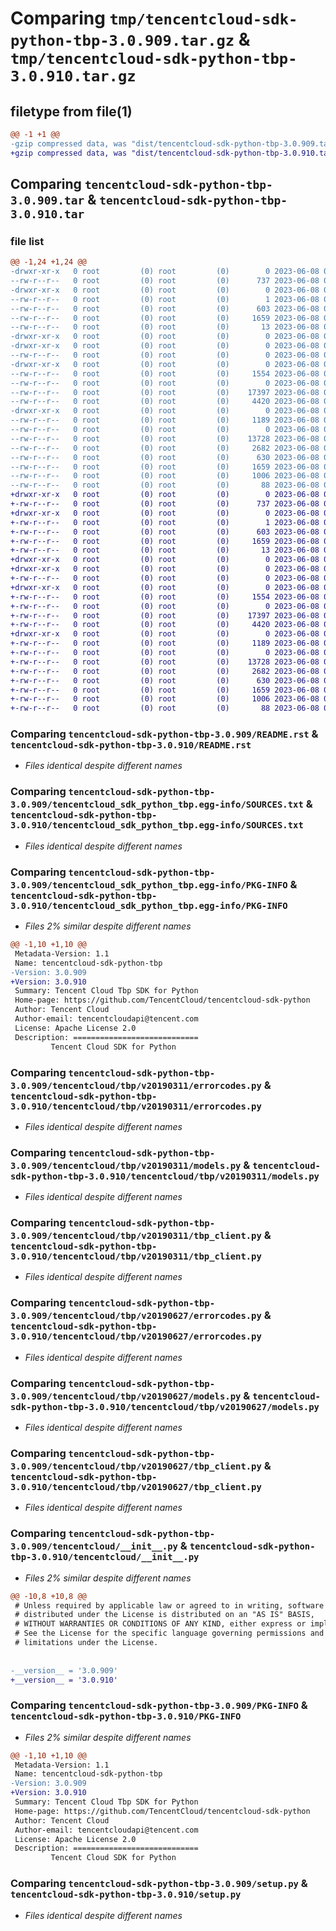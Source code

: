 # Comparing `tmp/tencentcloud-sdk-python-tbp-3.0.909.tar.gz` & `tmp/tencentcloud-sdk-python-tbp-3.0.910.tar.gz`

## filetype from file(1)

```diff
@@ -1 +1 @@
-gzip compressed data, was "dist/tencentcloud-sdk-python-tbp-3.0.909.tar", last modified: Thu Jun  8 00:33:29 2023, max compression
+gzip compressed data, was "dist/tencentcloud-sdk-python-tbp-3.0.910.tar", last modified: Thu Jun  8 09:20:47 2023, max compression
```

## Comparing `tencentcloud-sdk-python-tbp-3.0.909.tar` & `tencentcloud-sdk-python-tbp-3.0.910.tar`

### file list

```diff
@@ -1,24 +1,24 @@
-drwxr-xr-x   0 root         (0) root         (0)        0 2023-06-08 00:33:29.000000 tencentcloud-sdk-python-tbp-3.0.909/
--rw-r--r--   0 root         (0) root         (0)      737 2023-06-08 00:33:29.000000 tencentcloud-sdk-python-tbp-3.0.909/README.rst
-drwxr-xr-x   0 root         (0) root         (0)        0 2023-06-08 00:33:29.000000 tencentcloud-sdk-python-tbp-3.0.909/tencentcloud_sdk_python_tbp.egg-info/
--rw-r--r--   0 root         (0) root         (0)        1 2023-06-08 00:33:29.000000 tencentcloud-sdk-python-tbp-3.0.909/tencentcloud_sdk_python_tbp.egg-info/dependency_links.txt
--rw-r--r--   0 root         (0) root         (0)      603 2023-06-08 00:33:29.000000 tencentcloud-sdk-python-tbp-3.0.909/tencentcloud_sdk_python_tbp.egg-info/SOURCES.txt
--rw-r--r--   0 root         (0) root         (0)     1659 2023-06-08 00:33:29.000000 tencentcloud-sdk-python-tbp-3.0.909/tencentcloud_sdk_python_tbp.egg-info/PKG-INFO
--rw-r--r--   0 root         (0) root         (0)       13 2023-06-08 00:33:29.000000 tencentcloud-sdk-python-tbp-3.0.909/tencentcloud_sdk_python_tbp.egg-info/top_level.txt
-drwxr-xr-x   0 root         (0) root         (0)        0 2023-06-08 00:33:29.000000 tencentcloud-sdk-python-tbp-3.0.909/tencentcloud/
-drwxr-xr-x   0 root         (0) root         (0)        0 2023-06-08 00:33:29.000000 tencentcloud-sdk-python-tbp-3.0.909/tencentcloud/tbp/
--rw-r--r--   0 root         (0) root         (0)        0 2023-06-08 00:33:29.000000 tencentcloud-sdk-python-tbp-3.0.909/tencentcloud/tbp/__init__.py
-drwxr-xr-x   0 root         (0) root         (0)        0 2023-06-08 00:33:29.000000 tencentcloud-sdk-python-tbp-3.0.909/tencentcloud/tbp/v20190311/
--rw-r--r--   0 root         (0) root         (0)     1554 2023-06-08 00:33:29.000000 tencentcloud-sdk-python-tbp-3.0.909/tencentcloud/tbp/v20190311/errorcodes.py
--rw-r--r--   0 root         (0) root         (0)        0 2023-06-08 00:33:29.000000 tencentcloud-sdk-python-tbp-3.0.909/tencentcloud/tbp/v20190311/__init__.py
--rw-r--r--   0 root         (0) root         (0)    17397 2023-06-08 00:33:29.000000 tencentcloud-sdk-python-tbp-3.0.909/tencentcloud/tbp/v20190311/models.py
--rw-r--r--   0 root         (0) root         (0)     4420 2023-06-08 00:33:29.000000 tencentcloud-sdk-python-tbp-3.0.909/tencentcloud/tbp/v20190311/tbp_client.py
-drwxr-xr-x   0 root         (0) root         (0)        0 2023-06-08 00:33:29.000000 tencentcloud-sdk-python-tbp-3.0.909/tencentcloud/tbp/v20190627/
--rw-r--r--   0 root         (0) root         (0)     1189 2023-06-08 00:33:29.000000 tencentcloud-sdk-python-tbp-3.0.909/tencentcloud/tbp/v20190627/errorcodes.py
--rw-r--r--   0 root         (0) root         (0)        0 2023-06-08 00:33:29.000000 tencentcloud-sdk-python-tbp-3.0.909/tencentcloud/tbp/v20190627/__init__.py
--rw-r--r--   0 root         (0) root         (0)    13728 2023-06-08 00:33:29.000000 tencentcloud-sdk-python-tbp-3.0.909/tencentcloud/tbp/v20190627/models.py
--rw-r--r--   0 root         (0) root         (0)     2682 2023-06-08 00:33:29.000000 tencentcloud-sdk-python-tbp-3.0.909/tencentcloud/tbp/v20190627/tbp_client.py
--rw-r--r--   0 root         (0) root         (0)      630 2023-06-08 00:33:29.000000 tencentcloud-sdk-python-tbp-3.0.909/tencentcloud/__init__.py
--rw-r--r--   0 root         (0) root         (0)     1659 2023-06-08 00:33:29.000000 tencentcloud-sdk-python-tbp-3.0.909/PKG-INFO
--rw-r--r--   0 root         (0) root         (0)     1006 2023-06-08 00:33:29.000000 tencentcloud-sdk-python-tbp-3.0.909/setup.py
--rw-r--r--   0 root         (0) root         (0)       88 2023-06-08 00:33:29.000000 tencentcloud-sdk-python-tbp-3.0.909/setup.cfg
+drwxr-xr-x   0 root         (0) root         (0)        0 2023-06-08 09:20:47.000000 tencentcloud-sdk-python-tbp-3.0.910/
+-rw-r--r--   0 root         (0) root         (0)      737 2023-06-08 09:20:47.000000 tencentcloud-sdk-python-tbp-3.0.910/README.rst
+drwxr-xr-x   0 root         (0) root         (0)        0 2023-06-08 09:20:47.000000 tencentcloud-sdk-python-tbp-3.0.910/tencentcloud_sdk_python_tbp.egg-info/
+-rw-r--r--   0 root         (0) root         (0)        1 2023-06-08 09:20:47.000000 tencentcloud-sdk-python-tbp-3.0.910/tencentcloud_sdk_python_tbp.egg-info/dependency_links.txt
+-rw-r--r--   0 root         (0) root         (0)      603 2023-06-08 09:20:47.000000 tencentcloud-sdk-python-tbp-3.0.910/tencentcloud_sdk_python_tbp.egg-info/SOURCES.txt
+-rw-r--r--   0 root         (0) root         (0)     1659 2023-06-08 09:20:47.000000 tencentcloud-sdk-python-tbp-3.0.910/tencentcloud_sdk_python_tbp.egg-info/PKG-INFO
+-rw-r--r--   0 root         (0) root         (0)       13 2023-06-08 09:20:47.000000 tencentcloud-sdk-python-tbp-3.0.910/tencentcloud_sdk_python_tbp.egg-info/top_level.txt
+drwxr-xr-x   0 root         (0) root         (0)        0 2023-06-08 09:20:47.000000 tencentcloud-sdk-python-tbp-3.0.910/tencentcloud/
+drwxr-xr-x   0 root         (0) root         (0)        0 2023-06-08 09:20:47.000000 tencentcloud-sdk-python-tbp-3.0.910/tencentcloud/tbp/
+-rw-r--r--   0 root         (0) root         (0)        0 2023-06-08 09:20:47.000000 tencentcloud-sdk-python-tbp-3.0.910/tencentcloud/tbp/__init__.py
+drwxr-xr-x   0 root         (0) root         (0)        0 2023-06-08 09:20:47.000000 tencentcloud-sdk-python-tbp-3.0.910/tencentcloud/tbp/v20190311/
+-rw-r--r--   0 root         (0) root         (0)     1554 2023-06-08 09:20:47.000000 tencentcloud-sdk-python-tbp-3.0.910/tencentcloud/tbp/v20190311/errorcodes.py
+-rw-r--r--   0 root         (0) root         (0)        0 2023-06-08 09:20:47.000000 tencentcloud-sdk-python-tbp-3.0.910/tencentcloud/tbp/v20190311/__init__.py
+-rw-r--r--   0 root         (0) root         (0)    17397 2023-06-08 09:20:47.000000 tencentcloud-sdk-python-tbp-3.0.910/tencentcloud/tbp/v20190311/models.py
+-rw-r--r--   0 root         (0) root         (0)     4420 2023-06-08 09:20:47.000000 tencentcloud-sdk-python-tbp-3.0.910/tencentcloud/tbp/v20190311/tbp_client.py
+drwxr-xr-x   0 root         (0) root         (0)        0 2023-06-08 09:20:47.000000 tencentcloud-sdk-python-tbp-3.0.910/tencentcloud/tbp/v20190627/
+-rw-r--r--   0 root         (0) root         (0)     1189 2023-06-08 09:20:47.000000 tencentcloud-sdk-python-tbp-3.0.910/tencentcloud/tbp/v20190627/errorcodes.py
+-rw-r--r--   0 root         (0) root         (0)        0 2023-06-08 09:20:47.000000 tencentcloud-sdk-python-tbp-3.0.910/tencentcloud/tbp/v20190627/__init__.py
+-rw-r--r--   0 root         (0) root         (0)    13728 2023-06-08 09:20:47.000000 tencentcloud-sdk-python-tbp-3.0.910/tencentcloud/tbp/v20190627/models.py
+-rw-r--r--   0 root         (0) root         (0)     2682 2023-06-08 09:20:47.000000 tencentcloud-sdk-python-tbp-3.0.910/tencentcloud/tbp/v20190627/tbp_client.py
+-rw-r--r--   0 root         (0) root         (0)      630 2023-06-08 09:20:47.000000 tencentcloud-sdk-python-tbp-3.0.910/tencentcloud/__init__.py
+-rw-r--r--   0 root         (0) root         (0)     1659 2023-06-08 09:20:47.000000 tencentcloud-sdk-python-tbp-3.0.910/PKG-INFO
+-rw-r--r--   0 root         (0) root         (0)     1006 2023-06-08 09:20:47.000000 tencentcloud-sdk-python-tbp-3.0.910/setup.py
+-rw-r--r--   0 root         (0) root         (0)       88 2023-06-08 09:20:47.000000 tencentcloud-sdk-python-tbp-3.0.910/setup.cfg
```

### Comparing `tencentcloud-sdk-python-tbp-3.0.909/README.rst` & `tencentcloud-sdk-python-tbp-3.0.910/README.rst`

 * *Files identical despite different names*

### Comparing `tencentcloud-sdk-python-tbp-3.0.909/tencentcloud_sdk_python_tbp.egg-info/SOURCES.txt` & `tencentcloud-sdk-python-tbp-3.0.910/tencentcloud_sdk_python_tbp.egg-info/SOURCES.txt`

 * *Files identical despite different names*

### Comparing `tencentcloud-sdk-python-tbp-3.0.909/tencentcloud_sdk_python_tbp.egg-info/PKG-INFO` & `tencentcloud-sdk-python-tbp-3.0.910/tencentcloud_sdk_python_tbp.egg-info/PKG-INFO`

 * *Files 2% similar despite different names*

```diff
@@ -1,10 +1,10 @@
 Metadata-Version: 1.1
 Name: tencentcloud-sdk-python-tbp
-Version: 3.0.909
+Version: 3.0.910
 Summary: Tencent Cloud Tbp SDK for Python
 Home-page: https://github.com/TencentCloud/tencentcloud-sdk-python
 Author: Tencent Cloud
 Author-email: tencentcloudapi@tencent.com
 License: Apache License 2.0
 Description: ============================
         Tencent Cloud SDK for Python
```

### Comparing `tencentcloud-sdk-python-tbp-3.0.909/tencentcloud/tbp/v20190311/errorcodes.py` & `tencentcloud-sdk-python-tbp-3.0.910/tencentcloud/tbp/v20190311/errorcodes.py`

 * *Files identical despite different names*

### Comparing `tencentcloud-sdk-python-tbp-3.0.909/tencentcloud/tbp/v20190311/models.py` & `tencentcloud-sdk-python-tbp-3.0.910/tencentcloud/tbp/v20190311/models.py`

 * *Files identical despite different names*

### Comparing `tencentcloud-sdk-python-tbp-3.0.909/tencentcloud/tbp/v20190311/tbp_client.py` & `tencentcloud-sdk-python-tbp-3.0.910/tencentcloud/tbp/v20190311/tbp_client.py`

 * *Files identical despite different names*

### Comparing `tencentcloud-sdk-python-tbp-3.0.909/tencentcloud/tbp/v20190627/errorcodes.py` & `tencentcloud-sdk-python-tbp-3.0.910/tencentcloud/tbp/v20190627/errorcodes.py`

 * *Files identical despite different names*

### Comparing `tencentcloud-sdk-python-tbp-3.0.909/tencentcloud/tbp/v20190627/models.py` & `tencentcloud-sdk-python-tbp-3.0.910/tencentcloud/tbp/v20190627/models.py`

 * *Files identical despite different names*

### Comparing `tencentcloud-sdk-python-tbp-3.0.909/tencentcloud/tbp/v20190627/tbp_client.py` & `tencentcloud-sdk-python-tbp-3.0.910/tencentcloud/tbp/v20190627/tbp_client.py`

 * *Files identical despite different names*

### Comparing `tencentcloud-sdk-python-tbp-3.0.909/tencentcloud/__init__.py` & `tencentcloud-sdk-python-tbp-3.0.910/tencentcloud/__init__.py`

 * *Files 2% similar despite different names*

```diff
@@ -10,8 +10,8 @@
 # Unless required by applicable law or agreed to in writing, software
 # distributed under the License is distributed on an "AS IS" BASIS,
 # WITHOUT WARRANTIES OR CONDITIONS OF ANY KIND, either express or implied.
 # See the License for the specific language governing permissions and
 # limitations under the License.
 
 
-__version__ = '3.0.909'
+__version__ = '3.0.910'
```

### Comparing `tencentcloud-sdk-python-tbp-3.0.909/PKG-INFO` & `tencentcloud-sdk-python-tbp-3.0.910/PKG-INFO`

 * *Files 2% similar despite different names*

```diff
@@ -1,10 +1,10 @@
 Metadata-Version: 1.1
 Name: tencentcloud-sdk-python-tbp
-Version: 3.0.909
+Version: 3.0.910
 Summary: Tencent Cloud Tbp SDK for Python
 Home-page: https://github.com/TencentCloud/tencentcloud-sdk-python
 Author: Tencent Cloud
 Author-email: tencentcloudapi@tencent.com
 License: Apache License 2.0
 Description: ============================
         Tencent Cloud SDK for Python
```

### Comparing `tencentcloud-sdk-python-tbp-3.0.909/setup.py` & `tencentcloud-sdk-python-tbp-3.0.910/setup.py`

 * *Files identical despite different names*

